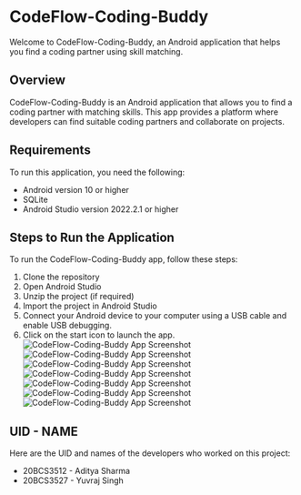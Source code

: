 # CodeFlow-Coding-Buddy

Welcome to CodeFlow-Coding-Buddy, an Android application that helps you find a coding partner using skill matching.

## Overview
CodeFlow-Coding-Buddy is an Android application that allows you to find a coding partner with matching skills. This app provides a platform where developers can find suitable coding partners and collaborate on projects.

## Requirements
To run this application, you need the following:
- Android version 10 or higher
- SQLite
- Android Studio version 2022.2.1 or higher

## Steps to Run the Application
To run the CodeFlow-Coding-Buddy app, follow these steps:
1. Clone the repository
2. Open Android Studio
3. Unzip the project (if required)
4. Import the project in Android Studio
5. Connect your Android device to your computer using a USB cable and enable USB debugging.
6. Click on the start icon to launch the app.
![CodeFlow-Coding-Buddy App Screenshot](images/1.jpg "CodeFlow-Coding-Buddy App Screenshot")
![CodeFlow-Coding-Buddy App Screenshot](images/2.jpg "CodeFlow-Coding-Buddy App Screenshot")
![CodeFlow-Coding-Buddy App Screenshot](images/4.jpg "CodeFlow-Coding-Buddy App Screenshot")
![CodeFlow-Coding-Buddy App Screenshot](images/3.jpg "CodeFlow-Coding-Buddy App Screenshot")
![CodeFlow-Coding-Buddy App Screenshot](images/5.jpg "CodeFlow-Coding-Buddy App Screenshot")
![CodeFlow-Coding-Buddy App Screenshot](images/6.jpg "CodeFlow-Coding-Buddy App Screenshot")
![CodeFlow-Coding-Buddy App Screenshot](images/7.jpg "CodeFlow-Coding-Buddy App Screenshot")

## UID - NAME
Here are the UID and names of the developers who worked on this project:
- 20BCS3512 - Aditya Sharma
- 20BCS3527 - Yuvraj Singh